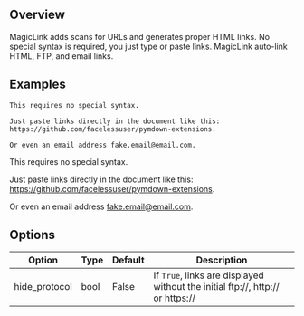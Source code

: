 ## Overview

MagicLink adds scans for URLs and generates proper HTML links.  No special syntax is required, you just type or paste links.  MagicLink auto-link HTML, FTP, and email links.

## Examples

```
This requires no special syntax.

Just paste links directly in the document like this: https://github.com/facelessuser/pymdown-extensions.

Or even an email address fake.email@email.com.
```

This requires no special syntax.

Just paste links directly in the document like this: https://github.com/facelessuser/pymdown-extensions.

Or even an email address fake.email@email.com.

## Options

| Option    | Type | Default |Description |
|-----------|------|---------|------------|
| hide_protocol | bool | False | If `True`, links are displayed without the initial ftp://, http:// or https:// |
